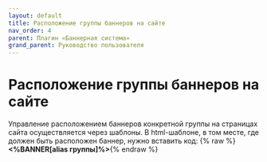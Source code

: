 ```yaml
---
layout: default
title: Расположение группы баннеров на сайте
nav_order: 4
parent: Плагин «Баннерная система»
grand_parent: Руководство пользователя
---
```


# Расположение группы баннеров на сайте

Управление расположением баннеров конкретной группы на страницах сайта осуществляется через шаблоны. В html-шаблоне, в том месте, где должен быть расположен баннер, нужно вставить код: {% raw %}**<%BANNER[alias группы]%>**{% endraw %}